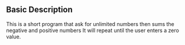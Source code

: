 Basic Description
-----------------

This is a short program that ask for unlimited numbers then sums the negative and positive numbers
It will repeat until the user enters a zero value.

